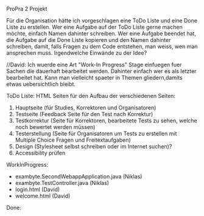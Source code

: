 ProPra 2 Projekt

Für die Organisation hätte ich vorgeschlagen eine ToDo Liste und eine Done Liste zu erstellen. 
Wer eine Aufgabe auf der ToDo Liste gerne machen möchte, einfach Namen dahinter schreiben. 
Wer eine Aufgabe beendet hat, die Aufgabe auf die Done Liste kopieren und den Namen dahinter schreiben, damit, falls Fragen zu dem Code entstehen, man weiss, wen man ansprechen muss.
Irgendwelche Einwände zu der Idee?

//David: Ich wuerde eine Art "Work-In Progress" Stage einfuegen fuer Sachen die dauerhaft bearbeitet werden. Dahinter einfach wer es als letzter bearbeitet hat. Kann man vielleicht spaeter in Themen gliedern,damits etwas uebersichtlich bleibt.

ToDo Liste:
HTML Seiten für den Aufbau der verschiedenen Seiten:
1. Hauptseite (für Studies, Korrektoren und Organisatoren)
2. Testseite (Feedback Seite für den Test nach Korrektur)
3. Testkorrektur (Seite für Korrektoren, bearbeitete Tests zu sehen, welche noch bewertet werden müssen)
4. Testerstellung (Seite für Organisatoren um Tests zu erstellen mit Multiple Choice Fragen und Freitextaufgaben)
5. Design (Stylesheet selbst schreiben oder im Internet suchen)?
6. Accessibility prüfen

WorkInProgress:
- exambyte.SecondWebappApplication.java (Niklas)
- exambyte.TestController.java (Niklas)
- login.html (David)
- welcome.html (David)

Done:
